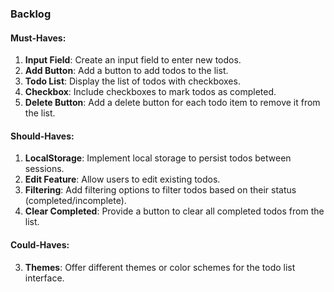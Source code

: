 ### Backlog

#### Must-Haves:
1. **Input Field**: Create an input field to enter new todos.
2. **Add Button**: Add a button to add todos to the list.
3. **Todo List**: Display the list of todos with checkboxes.
4. **Checkbox**: Include checkboxes to mark todos as completed.
5. **Delete Button**: Add a delete button for each todo item to remove it from the list.

#### Should-Haves:
1. **LocalStorage**: Implement local storage to persist todos between sessions.
2. **Edit Feature**: Allow users to edit existing todos.
3. **Filtering**: Add filtering options to filter todos based on their status (completed/incomplete).
4. **Clear Completed**: Provide a button to clear all completed todos from the list.

#### Could-Haves:

3. **Themes**: Offer different themes or color schemes for the todo list interface.

